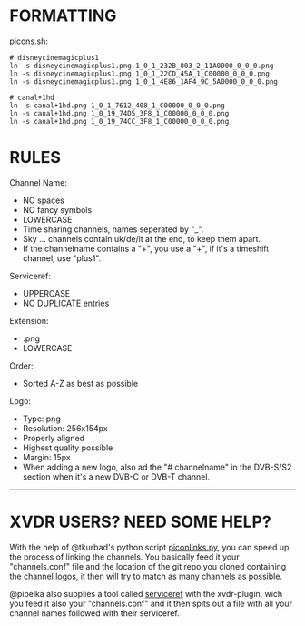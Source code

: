 FORMATTING
==========

picons.sh:

    # disneycinemagicplus1
    ln -s disneycinemagicplus1.png 1_0_1_232B_803_2_11A0000_0_0_0.png
    ln -s disneycinemagicplus1.png 1_0_1_22CD_45A_1_C00000_0_0_0.png
    ln -s disneycinemagicplus1.png 1_0_1_4E86_1AF4_9C_5A0000_0_0_0.png

    # canal+1hd
    ln -s canal+1hd.png 1_0_1_7612_408_1_C00000_0_0_0.png
    ln -s canal+1hd.png 1_0_19_74D5_3F8_1_C00000_0_0_0.png
    ln -s canal+1hd.png 1_0_19_74CC_3F8_1_C00000_0_0_0.png



RULES
=====

Channel Name:
  * NO spaces
  * NO fancy symbols
  * LOWERCASE
  * Time sharing channels, names seperated by "_".
  * Sky ... channels contain uk/de/it at the end, to keep them apart.
  * If the channelname contains a "+", you use a "+", if it's a timeshift channel, use "plus1".

Serviceref:
  * UPPERCASE
  * NO DUPLICATE entries

Extension:
  * .png
  * LOWERCASE

Order:
  * Sorted A-Z as best as possible

Logo:
  * Type: png
  * Resolution: 256x154px
  * Properly aligned
  * Highest quality possible
  * Margin: 15px
  * When adding a new logo, also ad the "# channelname" in the DVB-S/S2 section when it's a new DVB-C or DVB-T channel.


* * *

XVDR USERS? NEED SOME HELP?
===========================

With the help of @tkurbad's python script [piconlinks.py](https://github.com/tkurbad/piconscripts#piconscripts), you can speed up the process of linking the channels. You basically feed it your "channels.conf" file and the location of the git repo you cloned containing the channel logos, it then will try to match as many channels as possible.

@pipelka also supplies a tool called [serviceref](https://github.com/pipelka/vdr-plugin-xvdr/tree/master/tools) with the xvdr-plugin, wich you feed it also your "channels.conf" and it then spits out a file with all your channel names followed with their serviceref.

